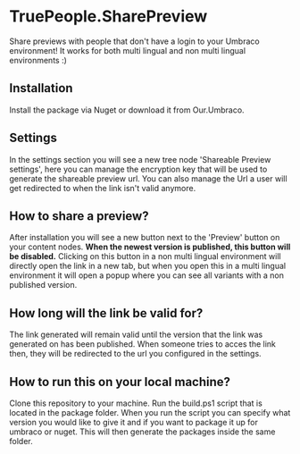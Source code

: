 ﻿# TruePeople.SharePreview
Share previews with people that don't have a login to your Umbraco environment! It works for both multi lingual and non multi lingual environments :)

## Installation
Install the package via Nuget or download it from Our.Umbraco.

## Settings
In the settings section you will see a new tree node 'Shareable Preview settings', here you can manage the encryption key that will be used to generate the shareable preview url.
You can also manage the Url a user will get redirected to when the link isn't valid anymore.

## How to share a preview?
After installation you will see a new button next to the 'Preview' button on your content nodes.
**When the newest version is published, this button will be disabled.**
Clicking on this button in a non multi lingual environment will directly open the link in a new tab,
but when you open this in a multi lingual environment it will open a popup where you can see all variants with a non published version.

## How long will the link be valid for?
The link generated will remain valid until the version that the link was generated on has been published.
When someone tries to acces the link then, they will be redirected to the url you configured in the settings.

## How to run this on your local machine?
Clone this repository to your machine.
Run the build.ps1 script that is located in the package folder.
When you run the script you can specify what version you would like to give it and if you want to package it up for umbraco or nuget.
This will then generate the packages inside the same folder.